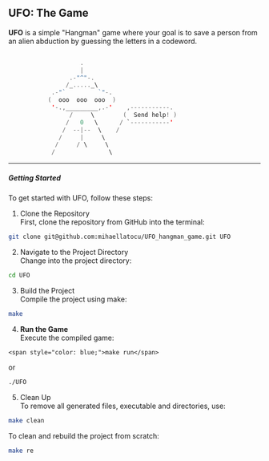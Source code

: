 ## UFO: The Game

**UFO** is a simple "Hangman" game where your goal is to save a person from an alien abduction by guessing the letters in a codeword.

```swift 

                    .                            
                    |                            
                 .-"^"-.                       
                /_....._\                       
            .-"`         `"-.                  
           (  ooo  ooo  ooo  )                   
            '-.,_________,.-'    ,-----------.   
                 /     \        (  Send help! ) 
                /   0   \      / `-----------'  
               /  --|--  \    /                 
              /     |     \                     
             /     / \     \                    
            /               \    

```

***
##### Getting Started

To get started with UFO, follow these steps:  

1. Clone the Repository  
First, clone the repository from GitHub into the terminal:

```bash
git clone git@github.com:mihaellatocu/UFO_hangman_game.git UFO
```

2. Navigate to the Project Directory  
Change into the project directory:

```bash
cd UFO
```

3. Build the Project  
Compile the project using make:

```bash
make
```

4. **Run the Game**  
Execute the compiled game:

```
<span style="color: blue;">make run</span>
```

or

```bash
./UFO
```

5. Clean Up  
To remove all generated files, executable and directories, use:

```bash
make clean
```

To clean and rebuild the project from scratch:
```bash
make re
```

